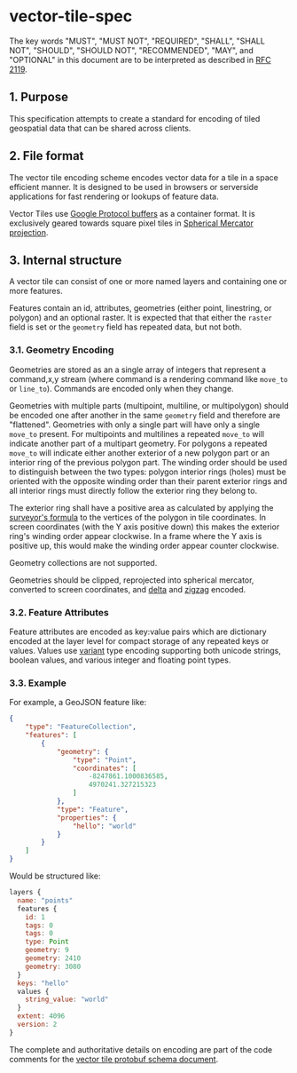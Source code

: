 # vector-tile-spec

The key words "MUST", "MUST NOT", "REQUIRED", "SHALL", "SHALL NOT",
"SHOULD", "SHOULD NOT", "RECOMMENDED", "MAY", and "OPTIONAL" in
this document are to be interpreted as described in [RFC 2119](https://www.ietf.org/rfc/rfc2119.txt).

## 1. Purpose

This specification attempts to create a standard for encoding of tiled geospatial data that can be shared across clients.

## 2. File format

The vector tile encoding scheme encodes vector data for a tile in a space efficient manner. It is designed to be used in browsers or serverside applications for fast rendering or lookups of feature data.

Vector Tiles use [Google Protocol buffers](https://developers.google.com/protocol-buffers/) as a container format. It is exclusively geared towards square pixel tiles in [Spherical Mercator projection](http://wiki.openstreetmap.org/wiki/Mercator).

## 3. Internal structure

A vector tile can consist of one or more named layers and containing one or more features.

Features contain an id, attributes, geometries (either point, linestring, or polygon) and an optional raster. It is expected that that either the `raster` field is set or the `geometry` field has repeated data, but not both.

### 3.1. Geometry Encoding

Geometries are stored as an a single array of integers that represent a command,x,y stream (where command is a rendering command like `move_to` or `line_to`). Commands are encoded only when they change.

Geometries with multiple parts (multipoint, multiline, or multipolygon) should be encoded one after another in the same `geometry` field and therefore are "flattened". Geometries with only a single part will have only a single `move_to` present. For multipoints and multilines a repeated `move_to` will indicate another part of a multipart geometry. For polygons a repeated `move_to` will indicate either another exterior of a new polygon part or an interior ring of the previous polygon part. The winding order should be used to distinguish between the two types: polygon interior rings (holes) must be oriented with the opposite winding order than their parent exterior rings and all interior rings must directly follow the exterior ring they belong to. 

The exterior ring shall have a positive area as calculated by applying the [surveyor's formula](https://en.wikipedia.org/wiki/Shoelace_formula) to the vertices of the polygon in tile coordinates. In screen coordinates (with the Y axis positive down) this makes the exterior ring's winding order appear clockwise. In a frame where the Y axis is positive up, this would make the winding order appear counter clockwise.

Geometry collections are not supported.

Geometries should be clipped, reprojected into spherical mercator, converted to screen coordinates, and [delta](http://en.wikipedia.org/wiki/Delta_encoding) and [zigzag](https://developers.google.com/protocol-buffers/docs/encoding#types) encoded.

### 3.2. Feature Attributes

Feature attributes are encoded as key:value pairs which are dictionary encoded at the layer level for compact storage of any repeated keys or values. Values use [variant](https://developers.google.com/protocol-buffers/docs/encoding#varints) type encoding supporting both unicode strings, boolean values, and various integer and floating point types.

### 3.3. Example

For example, a GeoJSON feature like:

```json
{
    "type": "FeatureCollection", 
    "features": [
        {
            "geometry": {
                "type": "Point", 
                "coordinates": [
                    -8247861.1000836585, 
                    4970241.327215323
                ]
            }, 
            "type": "Feature", 
            "properties": {
                "hello": "world"
            }
        }
    ]
}
```

Would be structured like:

```js
layers {
  name: "points"
  features {
    id: 1
    tags: 0
    tags: 0
    type: Point
    geometry: 9
    geometry: 2410
    geometry: 3080
  }
  keys: "hello"
  values {
    string_value: "world"
  }
  extent: 4096
  version: 2
}
```

The complete and authoritative details on encoding are part of the code comments for the [vector tile protobuf schema document](vector_tile.proto).
